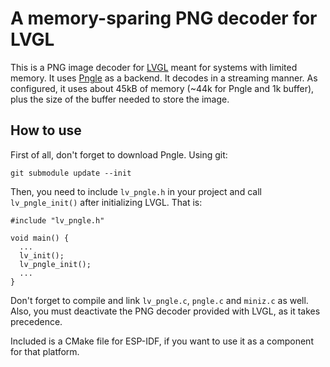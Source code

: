 # A memory-sparing PNG decoder for LVGL

This is a PNG image decoder for [LVGL](https://github.com/lvgl/lvgl) meant for systems with limited memory. It uses [Pngle](https://github.com/kikuchan/pngle) as a backend. It decodes in a streaming manner. As configured, it uses about 45kB of memory (~44k for Pngle and 1k buffer), plus the size of the buffer needed to store the image.

## How to use

First of all, don't forget to download Pngle. Using git:

```
git submodule update --init
```

Then, you need to include `lv_pngle.h` in your project and call `lv_pngle_init()` after initializing LVGL. That is:

```
#include "lv_pngle.h"

void main() {
  ...
  lv_init();
  lv_pngle_init();
  ...
}
```

Don't forget to compile and link `lv_pngle.c`, `pngle.c` and `miniz.c` as well. Also, you must deactivate the PNG decoder provided with LVGL, as it takes precedence.

Included is a CMake file for ESP-IDF, if you want to use it as a component for that platform.
